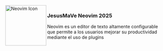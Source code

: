 <img align="left" src="https://static-00.iconduck.com/assets.00/apps-neovim-icon-256x256-4isz9a9n.png" alt="Neovim Icon" width="128"/>

### JesusMaVe Neovim 2025

Neovim es un editor de texto altamente configurable que permite a los usuarios mejorar su productividad mediante el uso de plugins
